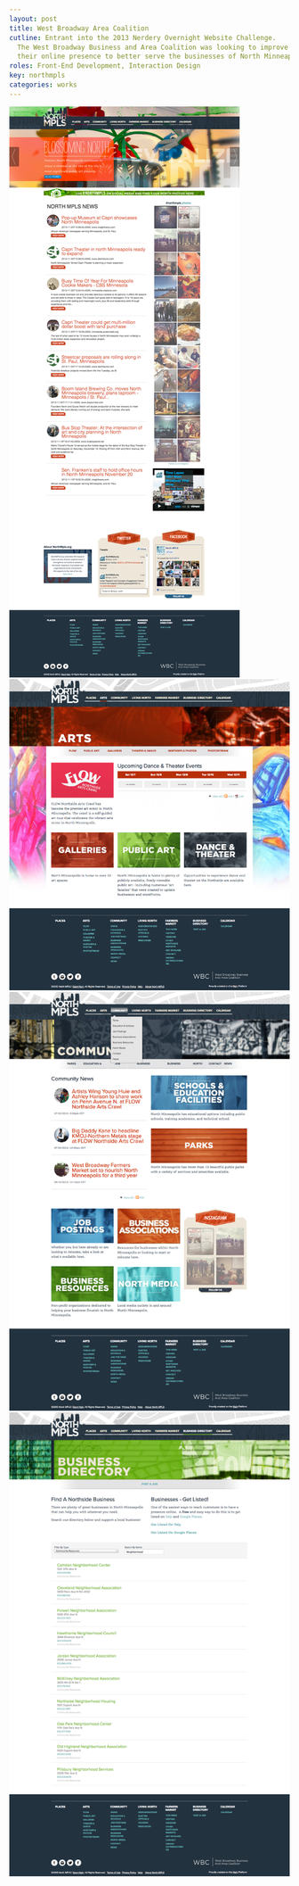 ```yaml
---
layout: post
title: West Broadway Area Coalition
cutline: Entrant into the 2013 Nerdery Overnight Website Challenge.
  The West Broadway Business and Area Coalition was looking to improve
  their online presence to better serve the businesses of North Minneapolis.
roles: Front-End Development, Interaction Design
key: northmpls
categories: works
---
```


![](/images/works/northmpls/home.png)
![](/images/works/northmpls/arts.png)
![](/images/works/northmpls/community.png)
![](/images/works/northmpls/business_directory.png)
